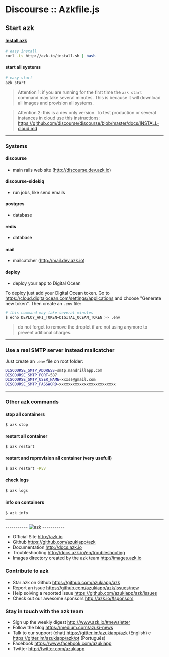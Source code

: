 # Discourse :: Azkfile.js

## Start azk

#### [Install azk](http://docs.azk.io/en/installation/README.html)

```sh
# easy install
curl -Ls http://azk.io/install.sh | bash
```

#### start all systems

```sh
# easy start
azk start
```

> Attention 1: if you are running for the first time the `azk start` command may take several minutes. This is because it will download all images and provision all systems.

> Attention 2: this is a dev only version. To test production or several instances in cloud use this instructions: https://github.com/discourse/discourse/blob/master/docs/INSTALL-cloud.md

--------------------

### Systems

#### discourse

- main rails web site (http://discourse.dev.azk.io)

#### discourse-sidekiq

- run jobs, like send emails

#### postgres

- database

#### redis

- database

#### mail

- mailcatcher (http://mail.dev.azk.io)

#### deploy

- deploy your app to Digital Ocean

To deploy just add your Digital Ocean token.
Go to https://cloud.digitalocean.com/settings/applications and choose "Generate new token". Then create an `.env` file:

```sh
# this command may take several minutes
$ echo DEPLOY_API_TOKEN=DIGITAL_OCEAN_TOKEN >> .env
```

> do not forget to remove the droplet if are not using anymore to prevent aditional charges.

--------------------

### Use a real SMTP server instead mailcatcher

Just create an `.env` file on root folder:

```sh
DISCOURSE_SMTP_ADDRESS=smtp.mandrillapp.com
DISCOURSE_SMTP_PORT=587
DISCOURSE_SMTP_USER_NAME=xxxss@gmail.com
DISCOURSE_SMTP_PASSWORD=xxxxxxxxxxxxxxxxxxxxxxxxx
```

--------------------

### Other azk commands

#### stop all containers

```sh
$ azk stop
```

#### restart all container

```sh
$ azk restart
```

#### restart and reprovision all container (very usefull)

```sh
$ azk restart -Rvv
```

#### check logs

```sh
$ azk logs
```

#### info on containers

```sh
$ azk info
```

--------------------

----------- ![azk](http://www.azk.io/assets/images/logo-azk-v2.png "azk") -----------

- Official Site
  http://azk.io
- Github
  https://github.com/azukiapp/azk
- Documentation
  http://docs.azk.io
- Troubleshooting
  http://docs.azk.io/en/troubleshooting
- Images directory created by the azk team
  http://images.azk.io

### Contribute to azk

- Star azk on Github
  https://github.com/azukiapp/azk
- Report an issue
  https://github.com/azukiapp/azk/issues/new
- Help solving a reported issue
  https://github.com/azukiapp/azk/issues
- Check out our awesome sponsors
  http://azk.io/#sponsors

### Stay in touch with the azk team

- Sign up the weekly digest
  http://www.azk.io/#newsletter
- Follow the blog
  https://medium.com/azuki-news
- Talk to our support (chat)
  https://gitter.im/azukiapp/azk (English) e https://gitter.im/azukiapp/azk/pt (Português)
- Facebook
  https://www.facebook.com/azukiapp
- Twitter
  http://twitter.com/azukiapp

